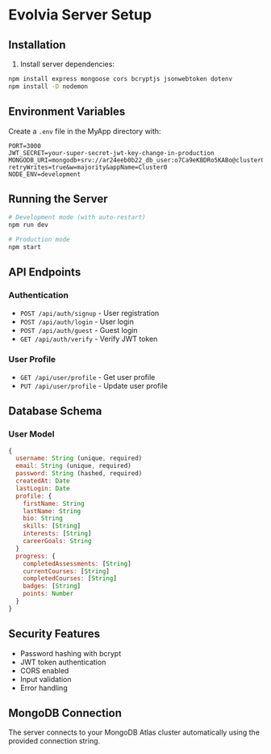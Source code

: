 # Evolvia Server Setup

## Installation

1. Install server dependencies:
```bash
npm install express mongoose cors bcryptjs jsonwebtoken dotenv
npm install -D nodemon
```

## Environment Variables

Create a `.env` file in the MyApp directory with:

```env
PORT=3000
JWT_SECRET=your-super-secret-jwt-key-change-in-production
MONGODB_URI=mongodb+srv://ar24eeb0b22_db_user:o7Ca9eKBDRo5KABo@cluster0.94xuwz2.mongodb.net/evolvia?retryWrites=true&w=majority&appName=Cluster0
NODE_ENV=development
```

## Running the Server

```bash
# Development mode (with auto-restart)
npm run dev

# Production mode
npm start
```

## API Endpoints

### Authentication
- `POST /api/auth/signup` - User registration
- `POST /api/auth/login` - User login
- `POST /api/auth/guest` - Guest login
- `GET /api/auth/verify` - Verify JWT token

### User Profile
- `GET /api/user/profile` - Get user profile
- `PUT /api/user/profile` - Update user profile

## Database Schema

### User Model
```javascript
{
  username: String (unique, required)
  email: String (unique, required)
  password: String (hashed, required)
  createdAt: Date
  lastLogin: Date
  profile: {
    firstName: String
    lastName: String
    bio: String
    skills: [String]
    interests: [String]
    careerGoals: String
  }
  progress: {
    completedAssessments: [String]
    currentCourses: [String]
    completedCourses: [String]
    badges: [String]
    points: Number
  }
}
```

## Security Features

- Password hashing with bcrypt
- JWT token authentication
- CORS enabled
- Input validation
- Error handling

## MongoDB Connection

The server connects to your MongoDB Atlas cluster automatically using the provided connection string.
